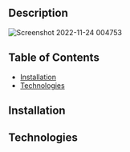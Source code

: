 ## Description
![Screenshot 2022-11-24 004753](https://user-images.githubusercontent.com/90156468/203713235-7f7f904b-531d-4985-9feb-504081acf830.jpg)

## Table of Contents

* [Installation](#installation-)
* [Technologies](#technologies-)

## Installation
## Technologies
